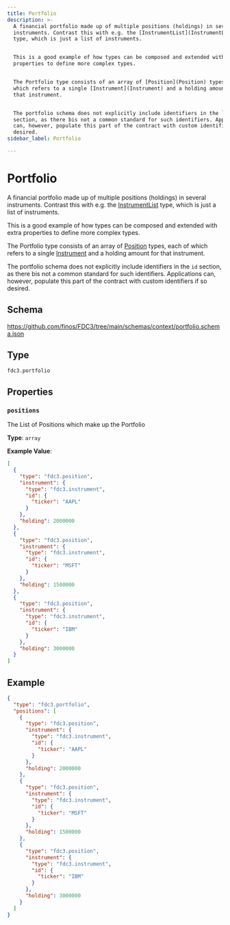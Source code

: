 ```yaml
---
title: Portfolio
description: >-
  A financial portfolio made up of multiple positions (holdings) in several
  instruments. Contrast this with e.g. the [InstrumentList](InstrumentList)
  type, which is just a list of instruments.


  This is a good example of how types can be composed and extended with extra
  properties to define more complex types.


  The Portfolio type consists of an array of [Position](Position) types, each of
  which refers to a single [Instrument](Instrument) and a holding amount for
  that instrument.


  The portfolio schema does not explicitly include identifiers in the `id`
  section, as there bis not a common standard for such identifiers. Applications
  can, however, populate this part of the contract with custom identifiers if so
  desired.
sidebar_label: Portfolio

---
```


# Portfolio

A financial portfolio made up of multiple positions (holdings) in several instruments. Contrast this with e.g. the [InstrumentList](InstrumentList) type, which is just a list of instruments.

This is a good example of how types can be composed and extended with extra properties to define more complex types.

The Portfolio type consists of an array of [Position](Position) types, each of which refers to a single [Instrument](Instrument) and a holding amount for that instrument.

The portfolio schema does not explicitly include identifiers in the `id` section, as there bis not a common standard for such identifiers. Applications can, however, populate this part of the contract with custom identifiers if so desired.

## Schema

<https://github.com/finos/FDC3/tree/main/schemas/context/portfolio.schema.json>

## Type

`fdc3.portfolio`

## Properties

### `positions`

The List of Positions which make up the Portfolio

**Type**: `array`


**Example Value**: 
```json
[
  {
    "type": "fdc3.position",
    "instrument": {
      "type": "fdc3.instrument",
      "id": {
        "ticker": "AAPL"
      }
    },
    "holding": 2000000
  },
  {
    "type": "fdc3.position",
    "instrument": {
      "type": "fdc3.instrument",
      "id": {
        "ticker": "MSFT"
      }
    },
    "holding": 1500000
  },
  {
    "type": "fdc3.position",
    "instrument": {
      "type": "fdc3.instrument",
      "id": {
        "ticker": "IBM"
      }
    },
    "holding": 3000000
  }
]
```

## Example

```json
{
  "type": "fdc3.portfolio",
  "positions": [
    {
      "type": "fdc3.position",
      "instrument": {
        "type": "fdc3.instrument",
        "id": {
          "ticker": "AAPL"
        }
      },
      "holding": 2000000
    },
    {
      "type": "fdc3.position",
      "instrument": {
        "type": "fdc3.instrument",
        "id": {
          "ticker": "MSFT"
        }
      },
      "holding": 1500000
    },
    {
      "type": "fdc3.position",
      "instrument": {
        "type": "fdc3.instrument",
        "id": {
          "ticker": "IBM"
        }
      },
      "holding": 3000000
    }
  ]
}
```

